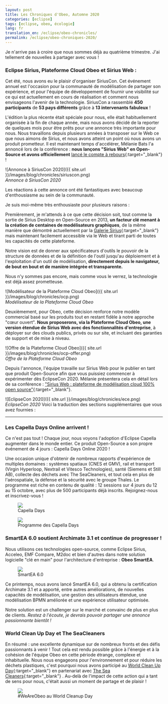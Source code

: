 ```yaml
---
layout: post
title: Les Chroniques d'Obeo, Automne 2020
categories: [eclipse]
tags: [eclipse, obeo, écologie]
lang: fr
translation_en: /eclipse/obeo-chronicles/
permalink: /eclipse/obeo-chroniques-2020/
---
```


Je n'arrive pas à croire que nous sommes déjà au quatrième trimestre. J'ai tellement de nouvelles à partager avec vous !

### Eclipse Sirius, Plateforme Cloud Obeo et Sirius Web :

Cet été, nous avons eu le plaisir d'organiser SiriusCon. Cet événement annuel est l'occasion pour la communauté de modélisation de partager son expérience, et pour l'équipe de développement de fournir une visibilité sur ce qui est actuellement en cours de réalisation et comment nous envisageons l'avenir de la technologie. SiriusCon a rassemblé **450 participants** de **53 pays différents** grâce à **13 intervenants fabuleux** !

L'édition la plus récente était spéciale pour nous, elle était habituellement organisée à la fin de chaque année, mais nous avons décidé de la reporter de quelques mois pour être prêts pour une annonce très importante pour nous. Nous travaillons depuis plusieurs années à transposer sur le Web ce que nous aimons de Sirius, et nous avons atteint un point où nous avons un produit prometteur. Il est maintenant temps d'accélérer, Mélanie Bats l'a annoncé lors de la conférence : **nous lançons "Sirius Web" en Open-Source et avons officiellement** [lancé le compte à rebours](https://blog.obeosoft.com/fr/sirius-ii-mission){:target="_blank"} !

![Annonce à SiriusCon 2020]({{ site.url }}/images/blog/chronicles/siriuscon.png)  
*Annonce à SiriusCon 2020*

Les réactions à cette annonce ont été fantastiques avec beaucoup d'enthousiasme au sein de la communauté.

Je suis moi-même très enthousiaste pour plusieurs raisons :

Premièrement, je m'attends à ce que cette décision soit, tout comme la sortie de Sirius Desktop en Open-Source en 2013, **un facteur clé menant à la création de centaines de modélisateurs graphiques**, de la même manière que démontré actuellement par la [Galerie Sirius](https://www.eclipse.dev/sirius/gallery.html){:target="_blank"} mais maintenant facilement accessible via le Web et tirant parti de toutes les capacités de cette plateforme.

Notre vision est de donner aux spécificateurs d'outils le pouvoir de la structure de données et de la définition de l'outil jusqu'au déploiement et à l'exploitation d'un outil de modélisation, **directement depuis le navigateur, de bout en bout et de manière intégrée et transparente.**

Nous n'y sommes pas encore, mais comme vous le verrez, la technologie est déjà assez prometteuse.

![Modélisateur de la Plateforme Cloud Obeo]({{ site.url }}/images/blog/chronicles/ocp.png)  
*Modélisateur de la Plateforme Cloud Obeo*

Deuxièmement, pour Obeo, cette décision renforce notre modèle commercial basé sur les produits tout en restant fidèle à notre approche "cœur ouvert". **Nous proposerons, via la Plateforme Cloud Obeo, une version étendue de Sirius Web avec des fonctionnalités d'entreprise**, à déployer sur des clouds publics, privés ou sur site, et incluant des garanties de support et de mise à niveau.

![Offre de la Plateforme Cloud Obeo]({{ site.url }}/images/blog/chronicles/ocp-offer.png)  
*Offre de la Plateforme Cloud Obeo*

Depuis l'annonce, l'équipe travaille sur Sirius Web pour le publier en tant que produit Open-Source afin que vous puissiez commencer à expérimenter dès EclipseCon 2020. Mélanie présentera cela en détail lors de sa conférence : ["Sirius Web : plateforme de modélisation cloud 100% open source"](https://www.eclipsecon.org/node/3210){:target="_blank"}.

![EclipseCon 2020]({{ site.url }}/images/blog/chronicles/ece.png)  
*EclipseCon 2020*
Voici la traduction des sections supplémentaires que vous avez fournies :

---

### Les Capella Days Online arrivent !

Ce n'est pas tout ! Chaque jour, nous voyons l'adoption d'Eclipse Capella augmenter dans le monde entier. Ce produit Open-Source a son propre événement de 4 jours : Capella Days Online 2020 !

Une occasion unique d'obtenir de nombreux rapports d'expérience de multiples domaines : systèmes spatiaux (CNES et GMV), rail et transport (Virgin Hyperloop, Nextrail et Vitesco Technologies), santé (Siemens et Still AB), collecte des déchets avec The SeaCleaners, et tout cela en plus de l'aérospatiale, la défense et la sécurité avec le groupe Thales. Le programme est riche en contenu de qualité : 12 sessions sur 4 jours du 12 au 15 octobre, avec plus de 500 participants déjà inscrits. Rejoignez-nous et inscrivez-vous !

<figure>
    <a href="https://www.eclipse.dev/capella/capella_days_2020.html"><img src="{{ site.url }}/images/blog/chronicles/cadays.png"></a>  
    <figcaption>Capella Days</figcaption>
</figure>

<figure>
    <a href="{{ site.url }}/images/blog/chronicles/cadays-program.png"><img src="{{ site.url }}/images/blog/chronicles/cadays-program.png"></a>  
    <figcaption>Programme des Capella Days</figcaption>
</figure>

### SmartEA 6.0 soutient Archimate 3.1 et continue de progresser !

Nous utilisons ces technologies open-source, comme Eclipse Sirius, Acceleo, EMF Compare, M2doc et bien d'autres dans notre solution logicielle "clé en main" pour l'architecture d'entreprise : **Obeo SmartEA**.

<figure>
    <a href="https://www.obeosmartea.com/en/"><img src="{{ site.url }}/images/blog/chronicles/smartea.png"></a>  
    <figcaption>SmartEA 6.0</figcaption>
</figure>

Ce printemps, nous avons lancé SmartEA 6.0, qui a obtenu la certification Archimate 3.1 et a apporté, entre autres améliorations, de nouvelles capacités de modélisation, une gestion des utilisateurs étendue, une modélisation BPMN améliorée et une expérience utilisateur optimisée.

Notre solution est un challenger sur le marché et convainc de plus en plus de clients. *Restez à l'écoute, je devrais pouvoir partager une annonce passionnante bientôt !*

### World Clean Up Day et The SeaCleaners

En résumé : une excellente dynamique sur de nombreux fronts et des défis passionnants à venir !
Tout cela est rendu possible grâce à l'énergie et à la cohésion de l'équipe Obeo en cette période étrange, complexe et inhabituelle. Nous nous engageons pour l'environnement et pour réduire les déchets plastiques, c'est pourquoi nous avons participé au [World Clean Up Day](https://www.worldcleanupday.fr/){:target="_blank"} en partenariat avec [The Sea Cleaners](https://www.theseacleaners.org/){:target="_blank"} . Au-delà de l'impact de cette action qui a tant de sens pour nous, c'était aussi un moment de partage et de plaisir !

<figure>
    <a href="{{ site.url }}/images/blog/chronicles/wcd.png"><img src="{{ site.url }}/images/blog/chronicles/wcd.png"></a>  
    <figcaption>#WeAreObeo au World Cleanup Day</figcaption>
</figure>

